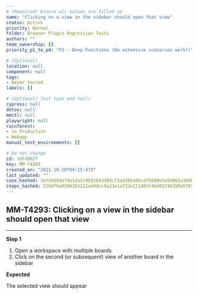 ```yaml
---
# (Required) Ensure all values are filled up
name: "Clicking on a view in the sidebar should open that view"
status: Active
priority: Normal
folder: Browser Plugin Regression Tests
authors: ""
team_ownership: []
priority_p1_to_p4: "P3 - Deep Functions (Do extensive scenarios work?)"

# (Optional)
location: null
component: null
tags: 
- Never tested
labels: []

# (Optional) Test type and tools
cypress: null
detox: null
mmctl: null
playwright: null
rainforest: 
- in Production
- Webapp
manual_test_environments: []

# Do not change
id: 15538627
key: MM-T4293
created_on: "2021-10-20T09:15:47Z"
last_updated: ""
case_hashed: 2efd566da7da1da2c9b91643409cf3a4306a6bcd75609e3a55065a398b10f1d0228f71247fd93af0840e09304374b561
steps_hashed: 5260fba05062b5222aa0dcc9a23e1af23e211d65f4bd81744290a5765775f6859e760c460c86b66572ad9a5e1faf4834
---
```


<!-- (Auto-generated) Based on frontmatter's "key" and "name" -->

## MM-T4293: Clicking on a view in the sidebar should open that view

---

**Step 1**

1. Open a workspace with multiple boards
2. Click on the second (or subsequent) view of another board in the sidebar

**Expected**

The selected view should appear

